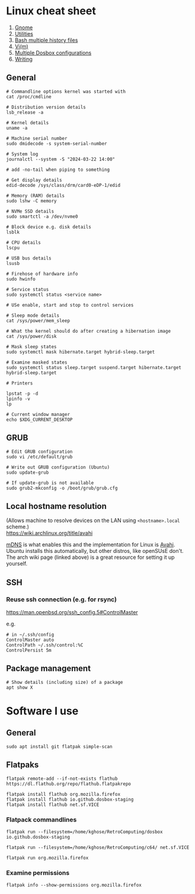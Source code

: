 # Linux cheat sheet

1. [Gnome](gnome.md)
1. [Utilities](utils.md)
1. [Bash multiple history files](bash-history.md)
1. [Vi(m)](vim.md)
1. [Multiple Dosbox configurations](dosbox-conf.md)
1. [Writing](writing.md)


## General

```
# Commandline options kernel was started with
cat /proc/cmdline
```

```
# Distribution version details
lsb_release -a
```

```
# Kernel details
uname -a
```

```
# Machine serial number
sudo dmidecode -s system-serial-number
```

```
# System log
journalctl --system -S "2024-03-22 14:00"

# add -no-tail when piping to something
```

```
# Get display details
edid-decode /sys/class/drm/card0-eDP-1/edid
```

```
# Memory (RAM) details
sudo lshw -C memory
```

```
# NVMe SSD details
sudo smartctl -a /dev/nvme0
```

```
# Block device e.g. disk details
lsblk
```

```
# CPU details
lscpu
```

```
# USB bus details
lsusb
```

```
# Firehose of hardware info
sudo hwinfo
```

```
# Service status
sudo systemctl status <service name>

# USe enable, start and stop to control services
```

```
# Sleep mode details
cat /sys/power/mem_sleep
```

```
# What the kernel should do after creating a hibernation image
cat /sys/power/disk
```


```
# Mask sleep states
sudo systemctl mask hibernate.target hybrid-sleep.target
```

```
# Examine masked states
sudo systemctl status sleep.target suspend.target hibernate.target hybrid-sleep.target
```


```
# Printers

lpstat -p -d
lpinfo -v
lp
```

```
# Current window manager
echo $XDG_CURRENT_DESKTOP
```

## GRUB

```
# Edit GRUB configuration
sudo vi /etc/default/grub
```

```
# Write out GRUB configuration (Ubuntu)
sudo update-grub  
```

```
# If update-grub is not available
sudo grub2-mkconfig -o /boot/grub/grub.cfg 
```

## Local hostname resolution

(Allows machine to resolve devices on the LAN using `<hostname>.local` scheme.)  
https://wiki.archlinux.org/title/avahi

[mDNS](https://en.wikipedia.org/wiki/Multicast_DNS) is what enables this and the implementation for
Linux is [Avahi](https://avahi.org/). Ubuntu installs this automatically, but other distros, like
openSUsE don't. The arch wiki page (linked above) is a great resource for setting it up yourself.

## SSH

### Reuse ssh connection (e.g. for rsync)

https://man.openbsd.org/ssh_config.5#ControlMaster

e.g.

```
# in ~/.ssh/config
ControlMaster auto
ControlPath ~/.ssh/control:%C
ControlPersist 5m
```

## Package management

```
# Show details (including size) of a package
apt show X
```


# Software I use

## General
```
sudo apt install git flatpak simple-scan
```

## Flatpaks

```
flatpak remote-add --if-not-exists flathub https://dl.flathub.org/repo/flathub.flatpakrepo

flatpak install flathub org.mozilla.firefox
flatpak install flathub io.github.dosbox-staging
flatpak install flathub net.sf.VICE
```

### Flatpack commandlines

```
flatpak run --filesystem=/home/kghose/RetroComputing/dosbox io.github.dosbox-staging

flatpak run --filesystem=/home/kghose/RetroComputing/c64/ net.sf.VICE

flatpak run org.mozilla.firefox
```

### Examine permissions

```
flatpak info --show-permissions org.mozilla.firefox
```

